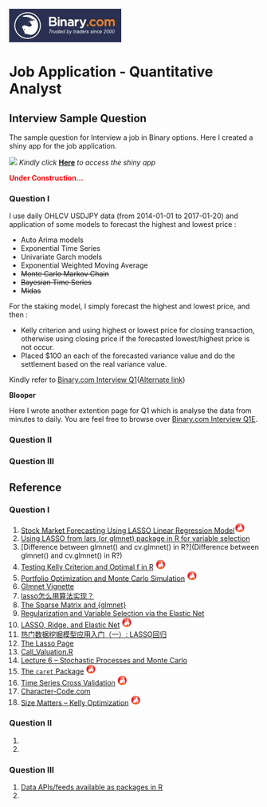 
![](www/binary-logo.jpg)

# Job Application - Quantitative Analyst

## Interview Sample Question

  The sample question for Interview a job in Binary options. Here I created a shiny app for the job application.

![](www/20170113_104005.gif)
*Kindly click* [**Here**](https://beta.rstudioconnect.com/content/2367/) *to access the shiny app*

<span style='color:red'>**Under Construction...**</span>

### Question I

  I use daily OHLCV USDJPY data (from 2014-01-01 to 2017-01-20) and application of some models to forecast the highest and lowest price :
  
  - Auto Arima models
  - Exponential Time Series
  - Univariate Garch models
  - Exponential Weighted Moving Average
  - <s>Monte Carlo Markov Chain</s>
  - <s>Bayesian Time Series</s>
  - <s>Midas</s>
  
  For the staking model, I simply forecast the highest and lowest price, and then : 
  
  - Kelly criterion and using highest or lowest price for closing transaction, otherwise using closing price if the forecasted lowest/highest price is not occur.
  - Placed $100 an each of the forecasted variance value and do the settlement based on the real variance value. 

  Kindly refer to [Binary.com Interview Q1](https://englianhu.github.io/2017/09/binary-forex-trading-Q1.html)([Alternate link](http://rpubs.com/englianhu/binary-forex-trading-Q1))

  **Blooper**

  Here I wrote another extention page for Q1 which is analyse the data from minutes to daily. You are feel free to browse over [Binary.com Interview Q1E](http://rpubs.com/englianhu/315263).

### Question II

### Question III


## Reference

### Question I

  01. [Stock Market Forecasting Using LASSO Linear Regression Model](https://github.com/englianhu/binary.com-interview-question/blob/master/reference/Stock%20Market%20Forecasting%20Using%20LASSO%20Linear%20Regression%20Model.pdf)<img src='www/hot.jpg' width='20'>
  02. [Using LASSO from lars (or glmnet) package in R for variable selection](http://stats.stackexchange.com/questions/58531/using-lasso-from-lars-or-glmnet-package-in-r-for-variable-selection?answertab=votes#tab-top)
  03. [Difference between glmnet() and cv.glmnet() in R?](Difference between glmnet() and cv.glmnet() in R?)
  04. [Testing Kelly Criterion and Optimal f in R](https://alphaism.wordpress.com/2012/04/13/testing-kelly-criterion-and-optimal-f-in-r) <img src='www/hot.jpg' width='20'>
  05. [Portfolio Optimization and Monte Carlo Simulation](https://github.com/scibrokes/kelly-criterion/blob/master/references/Portfolio%20Optimization%20and%20Monte%20Carlo%20Simulation.pdf) <img src='www/hot.jpg' width='20'>
  06. [Glmnet Vignette](https://web.stanford.edu/~hastie/glmnet/glmnet_alpha.html)
  07. [lasso怎么用算法实现？](http://cos.name/cn/topic/101533/#post-418215)
  08. [The Sparse Matrix and {glmnet}](http://amunategui.github.io/sparse-matrix-glmnet/)
  09. [Regularization and Variable Selection via the Elastic Net](https://github.com/englianhu/binary.com-interview-question/blob/master/reference/Regularization%20and%20Variable%20Selection%20via%20the%20Elastic%20Net.pdf)
  10. [LASSO, Ridge, and Elastic Net](http://www4.stat.ncsu.edu/~post/josh/LASSO_Ridge_Elastic_Net_-_Examples.html) <img src='www/hot.jpg' width='20'>
  11. [热门数据挖掘模型应用入门（一）: LASSO回归](http://cos.name/2016/10/data-mining-1-lasso/)
  12. [The Lasso Page](http://statweb.stanford.edu/~tibs/lasso.html)
  13. [Call_Valuation.R](https://api.rpubs.com/Mariano/call)
  14. [Lecture 6 – Stochastic Processes and Monte Carlo](http://zorro-trader.com/manual/en/Lecture%206.htm)
  15. [The `caret` Package](http://topepo.github.io/caret/index.html) <img src='www/hot.jpg' width='20'>
  16. [Time Series Cross Validation](https://rpubs.com/crossxwill/time-series-cv) <img src='www/hot.jpg' width='20'>
  17. [Character-Code.com](http://character-code.com/)
  18. [Size Matters – Kelly Optimization](https://alphaism.wordpress.com/2012/03/26/size-matters-kelly-optimization/) <img src='www/hot.jpg' width='20'>

### Question II

  1. 
  2. 

### Question III

  01. [Data APIs/feeds available as packages in R](http://stats.stackexchange.com/questions/12670/data-apis-feeds-available-as-packages-in-r)
  02. 


